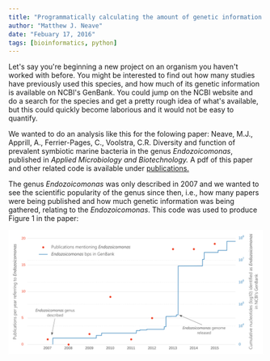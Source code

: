 ```yaml
---
title: "Programmatically calculating the amount of genetic information available in GenBank for a particular organism"
author: "Matthew J. Neave"
date: "Febuary 17, 2016"
tags: [bioinformatics, python]
---
```


Let's say you're beginning a new project on an organism you haven't worked with before. 
You might be interested to find out how many studies have previously used this species, and how much of its genetic information is available on NCBI's GenBank.
You could jump on the NCBI website and do a search for the species and get a pretty rough idea of what's available, but this could quickly become laborious and it would not be easy to quantify.

We wanted to do an analysis like this for the folowing paper: Neave, M.J., Apprill, A., Ferrier-Pages, C., Voolstra, C.R. Diversity and function of prevalent symbiotic marine bacteria in the genus <i>Endozoicomonas</i>, published in <i>Applied Microbiology and Biotechnology.</i>
A pdf of this paper and other related code is available under [publications.](../publications)

The genus <i>Endozoicomonas</i> was only described in 2007 and we wanted to see the scientific popularity of the genus since then, i.e., how many papers were being published and how much genetic information was being gathered, relating to the <i>Endozoicomonas</i>.
This code was used to produce Figure 1 in the paper:

![endo_ncbi](https://github.com/neavemj/neavemj.github.io/blob/master/_posts/endo_review/endo_data.png/?raw=true)

